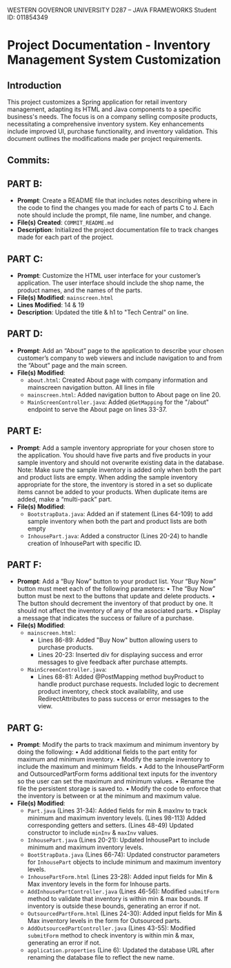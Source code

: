 WESTERN GOVERNOR UNIVERSITY
D287 – JAVA FRAMEWORKS
Student ID: 011854349

# Project Documentation - Inventory Management System Customization

## Introduction
This project customizes a Spring application for retail inventory management, adapting its HTML and Java components to a specific business's needs. The focus is on a company selling composite products, necessitating a comprehensive inventory system. Key enhancements include improved UI, purchase functionality, and inventory validation. This document outlines the modifications made per project requirements.


## Commits:

## PART B: 
- **Prompt**: Create a README file that includes notes describing where in the code to find the changes you made for each of parts C to J. Each note should include the prompt, file name, line number, and change.
- **File(s) Created**: `COMMIT_README.md`
- **Description**: Initialized the project documentation file to track changes made for each part of the project.

## PART C: 
- **Prompt**: Customize the HTML user interface for your customer’s application. The user interface should include the shop name, the product names, and the names of the parts.
- **File(s) Modified**: `mainscreen.html`
- **Lines Modified**: 14 & 19
- **Description**: Updated the title & h1 to "Tech Central" on line.

## PART D: 
- **Prompt**: Add an “About” page to the application to describe your chosen customer’s company to web viewers and include navigation to and from the “About” page and the main screen.
- **File(s) Modified**: 
  - `about.html`: Created About page with company information and mainscreen navigation button. All lines in file
  - `mainscreen.html`: Added navigation button to About page on line 20.
  - `MainScreenController.java`: Added `@GetMapping` for the "/about" endpoint to serve the About page on lines 33-37.

## PART E:
- **Prompt**: Add a sample inventory appropriate for your chosen store to the application. You should have five parts and five products in your sample inventory and should not overwrite existing data in the database.
Note: Make sure the sample inventory is added only when both the part and product lists are empty. When adding the sample inventory appropriate for the store, the inventory is stored in a set so duplicate items cannot be added to your products. When duplicate items are added, make a “multi-pack” part.
- **File(s) Modified**:
  - `BootstrapData.java`: Added an if statement (Lines 64-109) to add sample inventory when both the part and product lists are both empty
  - `InhousePart.java`: Added a constructor (Lines 20-24) to handle creation of InhousePart with specific ID.

## PART F:
- **Prompt**: Add a “Buy Now” button to your product list. Your “Buy Now” button must meet each of the following parameters:
  •  The “Buy Now” button must be next to the buttons that update and delete products.
  •  The button should decrement the inventory of that product by one. It should not affect the inventory of any of the associated parts.
  •  Display a message that indicates the success or failure of a purchase.
- **File(s) Modified**:
  - `mainscreen.html`:
    - Lines 86-89: Added "Buy Now" button allowing users to purchase products.
    - Lines 20-23: Inserted div for displaying success and error messages to give feedback after purchase attempts.
  - `MainScreenController.java`:
    - Lines 68-81: Added @PostMapping method buyProduct to handle product purchase requests. Included logic to decrement product inventory, check stock availability, and use RedirectAttributes to pass success or error messages to the view.

## PART G:
- **Prompt**: Modify the parts to track maximum and minimum inventory by doing the following:
  •  Add additional fields to the part entity for maximum and minimum inventory.
  •  Modify the sample inventory to include the maximum and minimum fields.
  •  Add to the InhousePartForm and OutsourcedPartForm forms additional text inputs for the inventory so the user can set the maximum and minimum values.
  •  Rename the file the persistent storage is saved to.
  •  Modify the code to enforce that the inventory is between or at the minimum and maximum value.
- **File(s) Modified**:
  - `Part.java` (Lines 31-34): Added fields for min & maxInv to track minimum and maximum inventory levels. (Lines 98-113) Added corresponding getters and setters. (Lines 48-49) Updated constructor to include `minInv` & `maxInv` values.
  - `InhousePart.java` (Lines 20-21): Updated InhousePart to include minimum and maximum inventory levels.
  - `BootStrapData.java` (Lines 66-74): Updated constructor parameters for `InhousePart` objects to include minimum and maximum inventory levels.
  - `InhousePartForm.html` (Lines 23-28): Added input fields for Min & Max inventory levels in the form for Inhouse parts.
  - `AddInhousePartController.java` (Lines 46-56): Modified `submitForm` method to validate that inventory is within min & max bounds. If inventory is outside these bounds, generating an error if not.
  - `OutsourcedPartForm.html` (Lines 24-30): Added input fields for Min & Max inventory levels in the form for Outsourced parts.
  - `AddOutsourcedPartController.java` (Lines 43-55): Modified `submitForm` method to check inventory is within min & max, generating an error if not.
  - `application.properties` (Line 6): Updated the database URL after renaming the database file to reflect the new name.